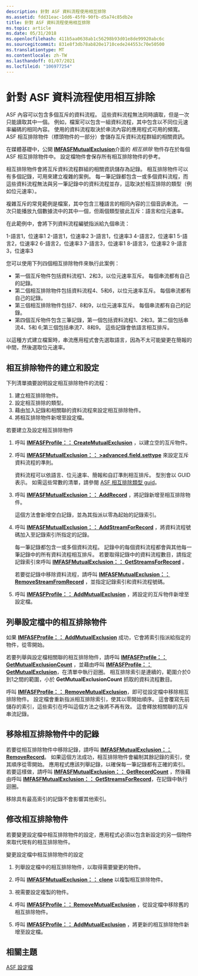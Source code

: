 ```yaml
---
description: 針對 ASF 資料流程使用相互排除
ms.assetid: fdd31eac-1dd6-45f0-90fb-d5a74c85db2e
title: 針對 ASF 資料流程使用相互排除
ms.topic: article
ms.date: 05/31/2018
ms.openlocfilehash: 411b5aa0638ab1c56298b93d01e8de99920abc6c
ms.sourcegitcommit: 831e8f3db78ab820e1710cede244553c70e50500
ms.translationtype: MT
ms.contentlocale: zh-TW
ms.lasthandoff: 01/07/2021
ms.locfileid: "106977254"
---
```

# <a name="using-mutual-exclusion-for-asf-streams"></a>針對 ASF 資料流程使用相互排除

ASF 內容可以包含多個互斥的資料流程。 這些資料流程無法同時讀取，但是一次只能讀取其中一個。 例如，檔案可以包含一組資料流程，其中包含以不同位元速率編碼的相同內容。 使用的資料流程取決於串流內容的應用程式可用的頻寬。 ASF 相互排除物件（標頭物件的一部分）會儲存互斥資料流程群組的相關資訊。

在媒體基礎中，公開 [**IMFASFMutualExclusion**](/windows/desktop/api/wmcontainer/nn-wmcontainer-imfasfmutualexclusion)介面的 *相互排除* 物件存在於每個 ASF 相互排除物件中。 設定檔物件會保存所有相互排除物件的參考。

相互排除物件會將互斥資料流程群組的相關資訊儲存為記錄。 相互排除物件可以有多個記錄，可用來建立複雜的案例。 每一筆記錄都包含一或多個資料流程，而這些資料流程無法與另一筆記錄中的資料流程並存，這取決於相互排除的類型（例如位元速率）。

複雜互斥的常見範例是檔案，其中包含三種語言的相同內容的三個音訊串流。 一次只能播放九個數據流中的其中一個，但兩個類型彼此互斥：語言和位元速率。

在此範例中，會將下列資料流程編號指派給九個串流：

<dl> 1-語言1，位速率1  
2-語言1，位速率2  
3-語言1，位速率3  
4-語言2，位速率1  
5-語言2，位速率2  
6-語言2，位速率3  
7-語言3，位速率1  
8-語言3，位速率2  
9-語言3，位速率3  
</dl>

您可以使用下列四個相互排除物件來執行此案例：

-   第一個互斥物件包括資料流程1、2和3，以位元速率互斥。 每個串流都有自己的記錄。
-   第二個相互排除物件包括資料流程4、5和6，以位元速率互斥。 每個串流都有自己的記錄。
-   第三個相互排除物件包括7、8和9，以位元速率互斥。 每個串流都有自己的記錄。
-   第四個互斥物件包含三筆記錄，第一個包括資料流程1、2和3。第二個包括串流4、5和 6;第三個包括串流7、8和9。 這些記錄會依語言相互排斥。

以這種方式建立檔案時，串流應用程式會先選取語言，因為不太可能變更在簡報的中間，然後選取位元速率。

## <a name="mutual-exclusion-object-creation-and-configuration"></a>相互排除物件的建立和設定

下列清單摘要說明設定相互排除物件的流程：

1.  建立相互排除物件。
2.  設定相互排除的類型。
3.  藉由加入記錄和相關聯的資料流程來設定相互排除物件。
4.  將相互排除物件新增至設定檔。

若要建立及設定相互排除物件

1.  呼叫 [**IMFASFProfile：： CreateMutualExclusion**](/windows/desktop/api/wmcontainer/nf-wmcontainer-imfasfprofile-createmutualexclusion) ，以建立空的互斥物件。
2.  呼叫 [**IMFASFMutualExclusion：： >advanced.field.settype**](/windows/desktop/api/wmcontainer/nf-wmcontainer-imfasfmutualexclusion-settype) 來設定互斥資料流程的準則。

    資料流程可以依語言、位元速率、簡報和自訂準則相互排斥。 型別會以 GUID 表示。 如需這些常數的清單，請參閱 [ASF 相互排除類型 guid](asf-mutual-exclusion-type-guids.md)。

3.  呼叫 [**IMFASFMutualExclusion：： AddRecord**](/windows/desktop/api/wmcontainer/nf-wmcontainer-imfasfmutualexclusion-addrecord) ，將記錄新增至相互排除物件。

    這個方法會新增空白記錄，並為其指派以零為起始的記錄索引。

4.  呼叫 [**IMFASFMutualExclusion：： AddStreamForRecord**](/windows/desktop/api/wmcontainer/nf-wmcontainer-imfasfmutualexclusion-addstreamforrecord) ，將資料流程號碼加入至記錄索引所指定的記錄。

    每一筆記錄都包含一或多個資料流程。 記錄中的每個資料流程都會與其他每一筆記錄中的所有資料流程相互排斥。 若要取得記錄中的資料流程數目，請指定記錄索引來呼叫 [**IMFASFMutualExclusion：： GetStreamsForRecord**](/windows/desktop/api/wmcontainer/nf-wmcontainer-imfasfmutualexclusion-getstreamsforrecord) 。

    若要從記錄中移除資料流程，請呼叫 [**IMFASFMutualExclusion：： RemoveStreamFromRecord**](/windows/desktop/api/wmcontainer/nf-wmcontainer-imfasfmutualexclusion-removestreamfromrecord) ，並指定記錄索引和資料流程號碼。

5.  呼叫 [**IMFASFProfile：： AddMutualExclusion**](/windows/desktop/api/wmcontainer/nf-wmcontainer-imfasfprofile-addmutualexclusion) ，將設定的互斥物件新增至設定檔。

## <a name="enumerating-mutual-exclusion-objects-in-a-profile"></a>列舉設定檔中的相互排除物件

如果 [**IMFASFProfile：： AddMutualExclusion**](/windows/desktop/api/wmcontainer/nf-wmcontainer-imfasfprofile-addmutualexclusion) 成功，它會將索引指派給指定的物件，從零開始。

若要列舉與設定檔相關聯的相互排除物件，請呼叫 [**IMFASFProfile：： GetMutualExclusionCount**](/windows/desktop/api/wmcontainer/nf-wmcontainer-imfasfprofile-getmutualexclusioncount) ，並藉由呼叫 [**IMFASFProfile：： GetMutualExclusion**](/windows/desktop/api/wmcontainer/nf-wmcontainer-imfasfprofile-getmutualexclusion)，在清單中執行迴圈。 相互排除索引是連續的，範圍介於0到1之間的範圍，小於 **GetMutualExclusionCount** 抓取的資料流程數目。

呼叫 [**IMFASFProfile：： RemoveMutualExclusion**](/windows/desktop/api/wmcontainer/nf-wmcontainer-imfasfprofile-removemutualexclusion)，即可從設定檔中移除相互排除物件。 設定檔會重新指派相互排除索引，使其以零開始順序。 這會覆寫先前儲存的索引，這些索引在呼叫這個方法之後將不再有效。 這會釋放相關聯的互斥串流記錄。

## <a name="removing-records-in-a-mutual-exclusion-object"></a>移除相互排除物件中的記錄

若要從相互排除物件中移除記錄，請呼叫 [**IMFASFMutualExclusion：： RemoveRecord**](/windows/desktop/api/wmcontainer/nf-wmcontainer-imfasfmutualexclusion-removerecord)。 如果這個方法成功，相互排除物件會編制其餘記錄的索引，使其順序從零開始。 應用程式應該列舉記錄，以確保每一筆記錄都有正確的索引。 若要這樣做，請呼叫 [**IMFASFMutualExclusion：： GetRecordCount**](/windows/desktop/api/wmcontainer/nf-wmcontainer-imfasfmutualexclusion-getrecordcount) ，然後藉由呼叫 [**IMFASFMutualExclusion：： GetStreamsForRecord**](/windows/desktop/api/wmcontainer/nf-wmcontainer-imfasfmutualexclusion-getstreamsforrecord)，在記錄中執行迴圈。

移除具有最高索引的記錄不會影響其他索引。

## <a name="modifying-a-mutual-exclusion-object"></a>修改相互排除物件

若要變更設定檔中相互排除物件的設定，應用程式必須以包含新設定的另一個物件來取代現有的相互排除物件。

變更設定檔中相互排除物件的設定

1.  列舉設定檔中的相互排除物件，以取得需要變更的物件。
2.  呼叫 [**IMFASFMutualExclusion：： clone**](/windows/desktop/api/wmcontainer/nf-wmcontainer-imfasfmutualexclusion-clone) 以複製相互排除物件。

3.  視需要設定複製的物件。
4.  呼叫 [**IMFASFProfile：： RemoveMutualExclusion**](/windows/desktop/api/wmcontainer/nf-wmcontainer-imfasfprofile-removemutualexclusion) ，從設定檔中移除舊的相互排除物件。

5.  呼叫 [**IMFASFProfile：： AddMutualExclusion**](/windows/desktop/api/wmcontainer/nf-wmcontainer-imfasfprofile-addmutualexclusion) ，將更新的相互排除物件新增至設定檔。

## <a name="related-topics"></a>相關主題

<dl> <dt>

[ASF 設定檔](asf-profile.md)
</dt> </dl>

 

 



